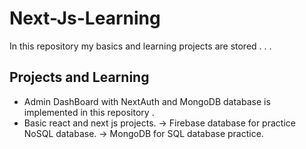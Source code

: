 # Next-Js-Learning

In this repository my basics and learning projects are stored . . . 


## Projects and Learning 


- Admin DashBoard with NextAuth and MongoDB database is implemented in this repository .
- Basic react and next js projects.
-> Firebase database for practice NoSQL database. 
-> MongoDB for SQL database practice.
